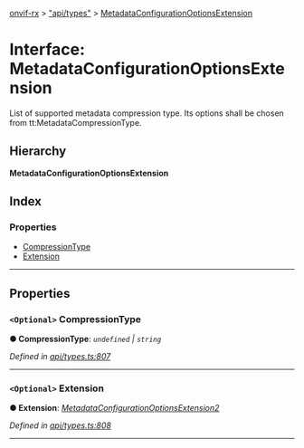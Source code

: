 [onvif-rx](../README.md) > ["api/types"](../modules/_api_types_.md) > [MetadataConfigurationOptionsExtension](../interfaces/_api_types_.metadataconfigurationoptionsextension.md)

# Interface: MetadataConfigurationOptionsExtension

List of supported metadata compression type. Its options shall be chosen from tt:MetadataCompressionType.

## Hierarchy

**MetadataConfigurationOptionsExtension**

## Index

### Properties

* [CompressionType](_api_types_.metadataconfigurationoptionsextension.md#compressiontype)
* [Extension](_api_types_.metadataconfigurationoptionsextension.md#extension)

---

## Properties

<a id="compressiontype"></a>

### `<Optional>` CompressionType

**● CompressionType**: *`undefined` \| `string`*

*Defined in [api/types.ts:807](https://github.com/patrickmichalina/onvif-rx/blob/034e4d6/src/api/types.ts#L807)*

___
<a id="extension"></a>

### `<Optional>` Extension

**● Extension**: *[MetadataConfigurationOptionsExtension2](_api_types_.metadataconfigurationoptionsextension2.md)*

*Defined in [api/types.ts:808](https://github.com/patrickmichalina/onvif-rx/blob/034e4d6/src/api/types.ts#L808)*

___

